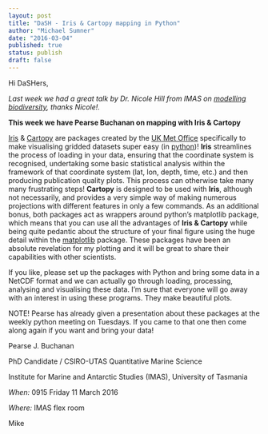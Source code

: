 ```yaml
---
layout: post
title: "DaSH - Iris & Cartopy mapping in Python"
author: "Michael Sumner"
date: "2016-03-04"
published: true
status: publish
draft: false
---
```

 
Hi DaSHers, 

*Last week we had a great talk by Dr. Nicole Hill from IMAS on [modelling biodiversity](http://datasciencehobart.github.io/2016/03/01/Advances-Biodiversity.html), thanks Nicole!.* 

**This week we have Pearse Buchanan on mapping with Iris & Cartopy**

[Iris](http://scitools.org.uk/iris/) & [Cartopy](http://scitools.org.uk/cartopy/) are packages created by the [UK Met Office](http://www.metoffice.gov.uk/) specifically to make visualising gridded datasets super easy (in [python](https://www.python.org/))! **Iris** streamlines the process of loading in your data, ensuring that the coordinate system is recognised, undertaking some basic statistical analysis within the framework of that coordinate system (lat, lon, depth, time, etc.) and then producing publication quality plots. This process can otherwise take many many frustrating steps! **Cartopy** is designed to be used with **Iris**, although not necessarily, and provides a very simple way of making numerous projections with different features in only a few commands. As an additional bonus, both packages act as wrappers around python’s matplotlib package, which means that you can use all the advantages of **Iris & Cartopy** while being quite pedantic about the structure of your final figure using the huge detail within the [matplotlib](http://matplotlib.org/) package. These packages have been an absolute revelation for my plotting and it will be great to share their capabilities with other scientists.

If you like, please set up the packages with Python and bring some data in a NetCDF format and we can actually go through loading, processing, analysing and visualising these data. I’m sure that everyone will go away with an interest in using these programs. They make beautiful plots.

NOTE! Pearse has already given a presentation about these packages at the weekly python meeting on Tuesdays. If you came to that one then come along again if you want and bring your data!

Pearse J. Buchanan

PhD Candidate / CSIRO-UTAS Quantitative Marine Science

Institute for Marine and Antarctic Studies (IMAS), University of Tasmania


*When:*
0915 Friday 11 March 2016

*Where:*
IMAS flex room


Mike
